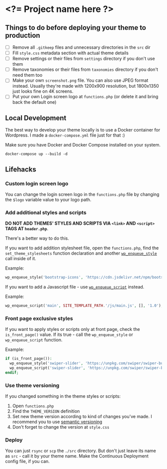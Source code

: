# &lt;?= Project name here ?&gt;

## Things to do before deploying your theme to production
- [ ] Remove all `.gitkeep` files and unnecessary directories in the `src` dir
- [ ] Fill `style.css` metadata section with actual theme details
- [ ] Remove settings or their files from `settings` directory if you don't use them
- [ ] Remove taxonomies or their files from `taxonomies` directory if you don't need them too
- [ ] Make your own `screenshot.png` file. You can also use JPEG format instead. Usually they're made with 1200x900 resolution, but 1800x1350 just looks fine on 4K screens.
- [ ] Put your own Login screen logo at `functions.php` (or delete it and bring back the default one)

## Local Development
The best way to develop your theme locally is to use a Docker container for Wordpress. I made a `docker-compose.yml` file just for that :)

Make sure you have Docker and Docker Compose installed on your system.

```
docker-compose up --build -d
```

## Lifehacks

### Custom login screen logo
You can change the login screen logo in the `functions.php` file by changing the `$logo` variable value to your logo path.

### Add additional styles and scripts
**DO NOT ADD THEMES' STYLES AND SCRIPTS VIA `<link>` AND `<script>` TAGS AT `header.php`**.

There's a better way to do this.

If you want to add addition stylesheet file, open the `functions.php`, find the `set_theme_stylesheets` function declaration and another [`wp_enqueue_style`](https://developer.wordpress.org/reference/functions/wp_enqueue_style/) call inside of it.

Example:
```php
wp_enqueue_style('bootstrap-icons', 'https://cdn.jsdelivr.net/npm/bootstrap-icons@1.4.0/font/bootstrap-icons.css', [], '1.0');
```

If you want to add a Javascript file - use [`wp_enqueue_script`](https://developer.wordpress.org/reference/functions/wp_enqueue_script/) instead.

Example:
```php
wp_enqueue_script('main', SITE_TEMPLATE_PATH.'/js/main.js', [], '1.0');
```

### Front page exclusive styles

If you want to apply styles or scripts only at front page, check the `is_front_page()` value. If its true - call the `wp_enqueue_style` or `wp_enqueue_script` function.

Example:
```php
if (is_front_page()):
  wp_enqueue_style('swiper-slider', 'https://unpkg.com/swiper/swiper-bundle.css', [], '6.5.3');
  wp_enqueue_script('swiper-slider', 'https://unpkg.com/swiper/swiper-bundle.js', [], '6.5.3');
endif;
```

### Use theme versioning

If you changed something in the theme styles or scripts:
1. Open `functions.php`
2. Find the `THEME_VERSION` definition
3. Set new theme version according to kind of changes you've made. I recommend you to use [semantic versioning](https://semver.org/)
4. Don't forget to change the version at `style.css`

### Deploy
You can just `rsync` or `scp` the `./src` directory. But don't just leave its name as `src` - call it by your theme name. Make the Continuous Deployment config file, if you can.
